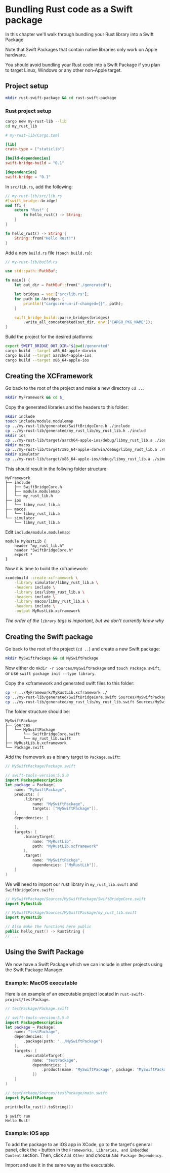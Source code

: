 # Bundling Rust code as a Swift package

In this chapter we'll walk through bundling your Rust library into a Swift Package.

Note that Swift Packages that contain native libraries only work on Apple hardware. 

You should avoid bundling your Rust code into a Swift Package if you plan to target Linux, Windows or any other non-Apple target.

## Project setup

```bash
mkdir rust-swift-package && cd rust-swift-package
```

### Rust project setup

```bash
cargo new my-rust-lib --lib
cd my_rust_lib
```

```toml
# my-rust-lib/Cargo.toml

[lib]
crate-type = ["staticlib"]

[build-dependencies]
swift-bridge-build = "0.1"

[dependencies]
swift-bridge = "0.1"
```

In `src/lib.rs`, add the following:

```rust
// my-rust-lib/src/lib.rs
#[swift_bridge::bridge]
mod ffi {
    extern "Rust" {
        fn hello_rust() -> String;
    }
}

fn hello_rust() -> String {
    String::from("Hello Rust!")
}
```

Add a new `build.rs` file (`touch build.rs`):
```rust
// my-rust-lib/build.rs

use std::path::PathBuf;

fn main() {
    let out_dir = PathBuf::from("./generated");

    let bridges = vec!["src/lib.rs"];
    for path in &bridges {
        println!("cargo:rerun-if-changed={}", path);
    }

    swift_bridge_build::parse_bridges(bridges)
        .write_all_concatenated(out_dir, env!("CARGO_PKG_NAME"));
}
```

Build the project for the desired platforms:

```bash
export SWIFT_BRIDGE_OUT_DIR="$(pwd)/generated"
cargo build --target x86_64-apple-darwin
cargo build --target aarch64-apple-ios
cargo build --target x86_64-apple-ios
```

## Creating the XCFramework

Go back to the root of the project and make a new directory `cd ..`.

```bash
mkdir MyFramework && cd $_
```

Copy the generated libraries and the headers to this folder:
```bash
mkdir include
touch include/module.modulemap
cp ../my-rust-lib/generated/SwiftBridgeCore.h ./include
cp ../my-rust-lib/generated/my_rust_lib/my_rust_lib.h ./includ
mkdir ios
cp ../my-rust-lib/target/aarch64-apple-ios/debug/libmy_rust_lib.a ./ios
mkdir macos
cp ../my-rust-lib/target/x86_64-apple-darwin/debug/libmy_rust_lib.a ./macos
mkdir simulator
cp ../my-rust-lib/target/x86_64-apple-ios/debug/libmy_rust_lib.a ./simulator
```

This should result in the follwing folder structure:
```
MyFramework
├── include
│   ├── SwiftBridgeCore.h
│   ├── module.modulemap
│   └── my_rust_lib.h
├── ios
│   └── libmy_rust_lib.a
├── macos
│   └── libmy_rust_lib.a
└── simulator
    └── libmy_rust_lib.a
```

Edit `include/module.modulemap`:

```modulemap
module MyRustLib {
    header "my_rust_lib.h"
    header "SwiftBridgeCore.h"
    export *
}
```

Now it is time to build the xcframework:

```bash
xcodebuild -create-xcframework \
    -library simulator/libmy_rust_lib.a \
    -headers include \
    -library ios/libmy_rust_lib.a \
    -headers include \
    -library macos/libmy_rust_lib.a \
    -headers include \
    -output MyRustLib.xcframework
```

*The order of the `library` tags is important, but we don't currently know why*

## Creating the Swift package

Go back to the root of the project (`cd ..`) and create a new Swift package:

```bash
mkdir MySwiftPackage && cd MySwiftPackage
```

Now either do `mkdir -r Sources/MySwiftPackage` and `touch Package.swift`, or use `swift package init --type library`.

Copy the xcframework and generated swift files to this folder:
```bash
cp -r ../MyFramework/MyRustLib.xcframework ./
cp ../my-rust-lib/generated/SwiftBridgeCore.swift Sources/MySwiftPackage
cp ../my-rust-lib/generated/my_rust_lib/my_rust_lib.swift Sources/MySwiftPackage
```

The folder structure should be:
```
MySwiftPackage
├── Sources
│   └── MySwiftPackage
│       └── SwiftBridgeCore.swift
│       └── my_rust_lib.swift
├── MyRustLib.b.xcframework
└── Package.swift
```

Add the framework as a binary target to `Package.swift`:
```swift
// MySwiftPackage/Package.swift

// swift-tools-version:5.5.0
import PackageDescription
let package = Package(
    name: "MySwiftPackage",
    products: [
        .library(
            name: "MySwiftPackage",
            targets: ["MySwiftPackage"]),
    ],
    dependencies: [

    ],
    targets: [
        .binaryTarget(
            name: "MyRustLib",
            path: "MyRustLib.xcframework"
        ),
        .target(
            name: "MySwiftPackge",
            dependencies: ["MyRustLib"]),
    ]
)
```

<!--TODO: better way of dealing with this instead of editing the generated files?-->
We will need to import our rust library in `my_rust_lib.swift` and `SwiftBridgeCore.swift`:

```swift
// MySwiftPackage/Sources/MySwiftPackage/SwiftBridgeCore.swift
import MyRustLib
```

<!--TODO: always make public, or maybe just have an option for making functions public in build.rs?-->
```swift
// MySwiftPackage/Sources/MySwiftPackage/my_rust_lib.swift
import MyRustLib

// Also make the functions here public
public hello_rust() -> RustString {
// ...
```

## Using the Swift Package

We now have a Swift Package which we can include in other projects using the Swift Package Manager.

### Example: MacOS executable
Here is an example of an executable project located in `rust-swift-project/testPackage`.

```swift
// testPackage/Package.swift

// swift-tools-version:5.5.0
import PackageDescription
let package = Package(
    name: "testPackage",
    dependencies: [
        .package(path: "../MySwiftPackage")
    ],
    targets: [
        .executableTarget(
            name: "testPackage",
            dependencies: [
                .product(name: "MySwiftPackage", package: "MySwiftPackage")
            ])
    ]
)
```

```swift
// testPackage/Sources/testPackage/main.swift
import MySwiftPackage

print(hello_rust().toString())
```

```
$ swift run
Hello Rust!
```

### Example: iOS app

To add the package to an iOS app in XCode, go to the target's general panel, click the `+` button in the `Frameworks, Libraries, and Embedded Content` section. Then, click `Add Other` and choose `Add Package Dependency`.

Import and use it in the same way as the executable.
